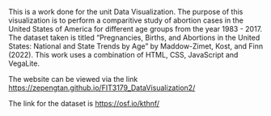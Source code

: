 This is a work done for the unit Data Visualization. The purpose of this visualization is to perform a comparitive study of abortion cases in the United States of America for different age groups 
from the year 1983 - 2017. The dataset taken is titled  “Pregnancies, Births, and Abortions in the United States: National and State Trends by Age” by Maddow-Zimet, Kost, and Finn (2022). This work 
uses a combination of HTML, CSS, JavaScript and VegaLite.

The website can be viewed via the link https://zepengtan.github.io/FIT3179_DataVisualization2/

The link for the dataset is https://osf.io/kthnf/
